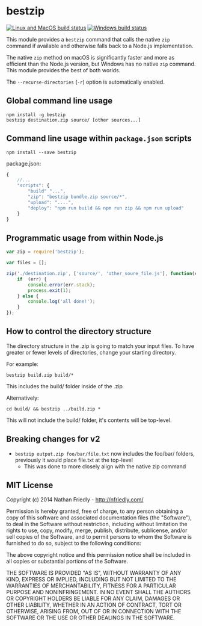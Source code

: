# bestzip

[![Linux and MacOS build status](https://travis-ci.org/nfriedly/node-bestzip.svg?branch=master)](https://travis-ci.org/nfriedly/node-bestzip)
[![Windows build status](https://ci.appveyor.com/api/projects/status/6gk3igwk2l85djnn?svg=true)](https://ci.appveyor.com/project/nfriedly/node-bestzip)

This module provides a `bestzip` command that calls the native `zip` command if available and otherwise falls back to a
Node.js implementation.

The native `zip` method on macOS is significantly faster and more as efficient than the Node.js version, but Windows has no
native `zip` command. This module provides the best of both worlds.

The `--recurse-directories` (`-r`) option is automatically enabled.

## Global command line usage

    npm install -g bestzip
    bestzip destination.zip source/ [other sources...]

## Command line usage within `package.json` scripts

    npm install --save bestzip

package.json:

```javascript
{
    //...
    "scripts": {
        "build" "...",
        "zip": "bestzip bundle.zip source/*",
        "upload": "....",
        "deploy": "npm run build && npm run zip && npm run upload"
    }
}
```

## Programmatic usage from within Node.js

```javascript
var zip = require('bestzip');

var files = [];

zip('./destination.zip', ['source/', 'other_soure_file.js'], function(err) {
    if  (err) {
        console.error(err.stack);
        process.exit(1);
    } else {
        console.log('all done!');
    }
});
```

## How to control the directory structure

The directory structure in the .zip is going to match your input files. To have greater or fewer levels of directories, change your starting directory.

For example:

`bestzip build.zip build/*`

This includes the build/ folder inside of the .zip

Alternatively:

`cd build/ && bestzip ../build.zip *`

This will not include the build/ folder, it's contents will be top-level.

## Breaking changes for v2

* `bestzip output.zip foo/bar/file.txt` now includes the foo/bar/ folders, previously it would place file.txt at the top-level
  * This was done to more closely align with the native zip command

## MIT License

Copyright (c) 2014 Nathan Friedly - http://nfriedly.com/

Permission is hereby granted, free of charge, to any person obtaining a copy
of this software and associated documentation files (the "Software"), to deal
in the Software without restriction, including without limitation the rights
to use, copy, modify, merge, publish, distribute, sublicense, and/or sell
copies of the Software, and to permit persons to whom the Software is
furnished to do so, subject to the following conditions:

The above copyright notice and this permission notice shall be included in
all copies or substantial portions of the Software.

THE SOFTWARE IS PROVIDED "AS IS", WITHOUT WARRANTY OF ANY KIND, EXPRESS OR
IMPLIED, INCLUDING BUT NOT LIMITED TO THE WARRANTIES OF MERCHANTABILITY,
FITNESS FOR A PARTICULAR PURPOSE AND NONINFRINGEMENT. IN NO EVENT SHALL THE
AUTHORS OR COPYRIGHT HOLDERS BE LIABLE FOR ANY CLAIM, DAMAGES OR OTHER
LIABILITY, WHETHER IN AN ACTION OF CONTRACT, TORT OR OTHERWISE, ARISING FROM,
OUT OF OR IN CONNECTION WITH THE SOFTWARE OR THE USE OR OTHER DEALINGS IN
THE SOFTWARE.
